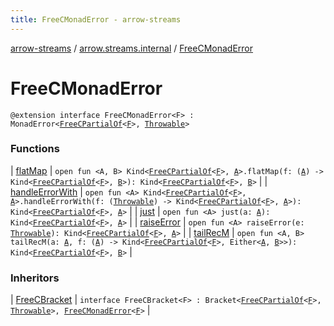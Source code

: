 ```yaml
---
title: FreeCMonadError - arrow-streams
---
```


[arrow-streams](../../index.html) / [arrow.streams.internal](../index.html) / [FreeCMonadError](./index.html)

# FreeCMonadError

`@extension interface FreeCMonadError<F> : MonadError<`[`FreeCPartialOf`](../-free-c-partial-of.html)`<`[`F`](index.html#F)`>, `[`Throwable`](https://kotlinlang.org/api/latest/jvm/stdlib/kotlin/-throwable/index.html)`>`

### Functions

| [flatMap](flat-map.html) | `open fun <A, B> Kind<`[`FreeCPartialOf`](../-free-c-partial-of.html)`<`[`F`](index.html#F)`>, `[`A`](flat-map.html#A)`>.flatMap(f: (`[`A`](flat-map.html#A)`) -> Kind<`[`FreeCPartialOf`](../-free-c-partial-of.html)`<`[`F`](index.html#F)`>, `[`B`](flat-map.html#B)`>): Kind<`[`FreeCPartialOf`](../-free-c-partial-of.html)`<`[`F`](index.html#F)`>, `[`B`](flat-map.html#B)`>` |
| [handleErrorWith](handle-error-with.html) | `open fun <A> Kind<`[`FreeCPartialOf`](../-free-c-partial-of.html)`<`[`F`](index.html#F)`>, `[`A`](handle-error-with.html#A)`>.handleErrorWith(f: (`[`Throwable`](https://kotlinlang.org/api/latest/jvm/stdlib/kotlin/-throwable/index.html)`) -> Kind<`[`FreeCPartialOf`](../-free-c-partial-of.html)`<`[`F`](index.html#F)`>, `[`A`](handle-error-with.html#A)`>): Kind<`[`FreeCPartialOf`](../-free-c-partial-of.html)`<`[`F`](index.html#F)`>, `[`A`](handle-error-with.html#A)`>` |
| [just](just.html) | `open fun <A> just(a: `[`A`](just.html#A)`): Kind<`[`FreeCPartialOf`](../-free-c-partial-of.html)`<`[`F`](index.html#F)`>, `[`A`](just.html#A)`>` |
| [raiseError](raise-error.html) | `open fun <A> raiseError(e: `[`Throwable`](https://kotlinlang.org/api/latest/jvm/stdlib/kotlin/-throwable/index.html)`): Kind<`[`FreeCPartialOf`](../-free-c-partial-of.html)`<`[`F`](index.html#F)`>, `[`A`](raise-error.html#A)`>` |
| [tailRecM](tail-rec-m.html) | `open fun <A, B> tailRecM(a: `[`A`](tail-rec-m.html#A)`, f: (`[`A`](tail-rec-m.html#A)`) -> Kind<`[`FreeCPartialOf`](../-free-c-partial-of.html)`<`[`F`](index.html#F)`>, Either<`[`A`](tail-rec-m.html#A)`, `[`B`](tail-rec-m.html#B)`>>): Kind<`[`FreeCPartialOf`](../-free-c-partial-of.html)`<`[`F`](index.html#F)`>, `[`B`](tail-rec-m.html#B)`>` |

### Inheritors

| [FreeCBracket](../-free-c-bracket/index.html) | `interface FreeCBracket<F> : Bracket<`[`FreeCPartialOf`](../-free-c-partial-of.html)`<`[`F`](../-free-c-bracket/index.html#F)`>, `[`Throwable`](https://kotlinlang.org/api/latest/jvm/stdlib/kotlin/-throwable/index.html)`>, `[`FreeCMonadError`](./index.html)`<`[`F`](../-free-c-bracket/index.html#F)`>` |

